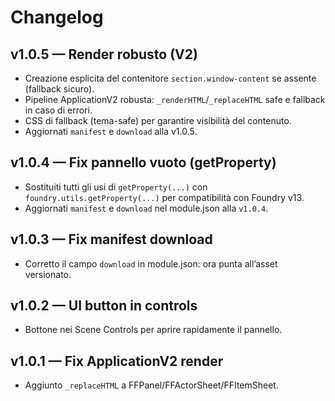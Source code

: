# Changelog

## v1.0.5 — Render robusto (V2)
- Creazione esplicita del contenitore `section.window-content` se assente (fallback sicuro).
- Pipeline ApplicationV2 robusta: `_renderHTML`/`_replaceHTML` safe e fallback in caso di errori.
- CSS di fallback (tema-safe) per garantire visibilità del contenuto.
- Aggiornati `manifest` e `download` alla v1.0.5.

## v1.0.4 — Fix pannello vuoto (getProperty)
- Sostituiti tutti gli usi di `getProperty(...)` con `foundry.utils.getProperty(...)` per compatibilità con Foundry v13.
- Aggiornati `manifest` e `download` nel module.json alla `v1.0.4`.

## v1.0.3 — Fix manifest download
- Corretto il campo `download` in module.json: ora punta all’asset versionato.

## v1.0.2 — UI button in controls
- Bottone nei Scene Controls per aprire rapidamente il pannello.

## v1.0.1 — Fix ApplicationV2 render
- Aggiunto `_replaceHTML` a FFPanel/FFActorSheet/FFItemSheet.
